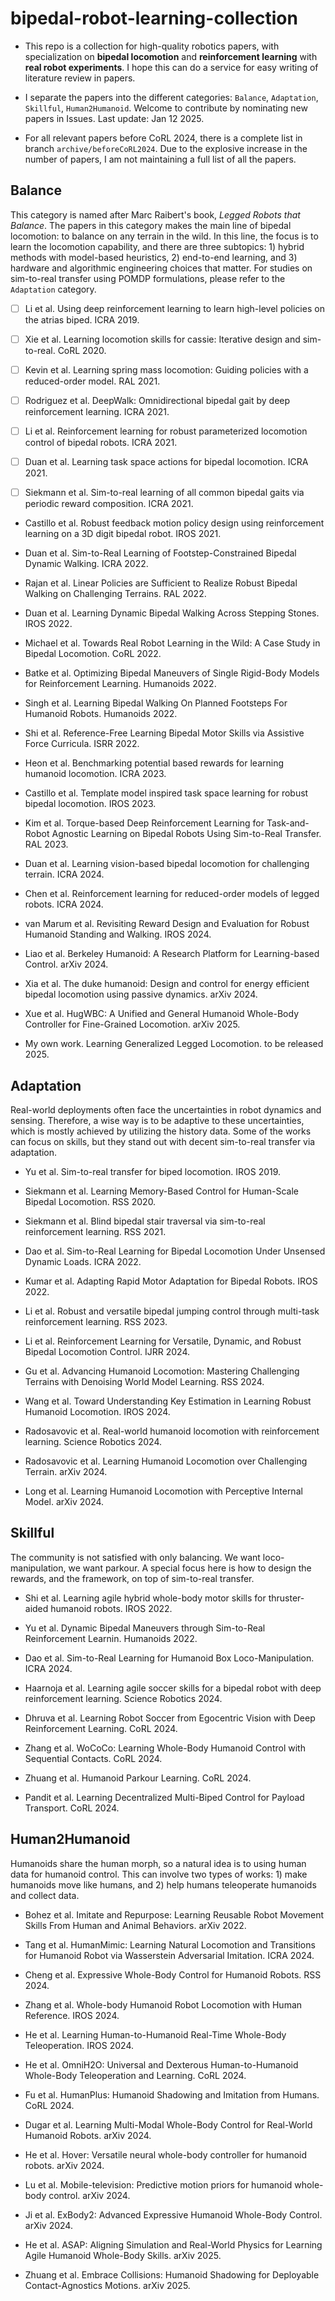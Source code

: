 # bipedal-robot-learning-collection 

+ This repo is a collection for high-quality robotics papers, with specialization on **bipedal locomotion** and **reinforcement learning** with **real robot experiments**. I hope this can do a service for easy writing of literature review in papers. 

+ I separate the papers into the different categories: `Balance`, `Adaptation`, `Skillful`, `Human2Humanoid`. Welcome to contribute by nominating new papers in Issues. Last update: Jan 12 2025.    

+ For all relevant papers before CoRL 2024, there is a complete list in branch `archive/beforeCoRL2024`. Due to the explosive increase in the number of papers, I am not maintaining a full list of all the papers.
  

## Balance
This category is named after Marc Raibert's book, _Legged Robots that Balance_. The papers in this category makes the main line of bipedal locomotion: to balance on any terrain in the wild. In this line, the focus is to learn the locomotion capability, and there are three subtopics: 1) hybrid methods with model-based heuristics, 2) end-to-end learning, and 3) hardware and algorithmic engineering choices that matter. For studies on sim-to-real transfer using POMDP formulations, please refer to the `Adaptation` category. 

- [ ] Li et al. Using deep reinforcement learning to learn high-level policies on the atrias biped. ICRA 2019.

- [ ] Xie et al. Learning locomotion skills for cassie: Iterative design and sim-to-real. CoRL 2020.

- [ ] Kevin et al. Learning spring mass locomotion: Guiding policies with a reduced-order model. RAL 2021.

- [ ] Rodriguez et al. DeepWalk: Omnidirectional bipedal gait by deep reinforcement learning. ICRA 2021.

- [ ] Li et al. Reinforcement learning for robust parameterized locomotion control of bipedal robots. ICRA 2021.

- [ ] Duan et al. Learning task space actions for bipedal locomotion. ICRA 2021.

- [ ] Siekmann et al. Sim-to-real learning of all common bipedal gaits via periodic reward composition. ICRA 2021.

+ Castillo et al. Robust feedback motion policy design using reinforcement learning on a 3D digit bipedal robot. IROS 2021.

+ Duan et al. Sim-to-Real Learning of Footstep-Constrained Bipedal Dynamic Walking. ICRA 2022.

+ Rajan et al. Linear Policies are Sufficient to Realize Robust Bipedal Walking on Challenging Terrains. RAL 2022.

+ Duan et al. Learning Dynamic Bipedal Walking Across Stepping Stones. IROS 2022.

+ Michael et al. Towards Real Robot Learning in the Wild: A Case Study in Bipedal Locomotion. CoRL 2022.

+ Batke et al. Optimizing Bipedal Maneuvers of Single Rigid-Body Models for Reinforcement Learning. Humanoids 2022.

+ Singh et al. Learning Bipedal Walking On Planned Footsteps For Humanoid Robots. Humanoids 2022.

+ Shi et al. Reference-Free Learning Bipedal Motor Skills via Assistive Force Curricula. ISRR 2022.

+ Heon et al. Benchmarking potential based rewards for learning humanoid locomotion. ICRA 2023.

+ Castillo et al. Template model inspired task space learning for robust bipedal locomotion. IROS 2023.

+ Kim et al. Torque-based Deep Reinforcement Learning for Task-and-Robot Agnostic Learning on Bipedal Robots Using Sim-to-Real Transfer. RAL 2023.

+ Duan et al. Learning vision-based bipedal locomotion for challenging terrain. ICRA 2024.

+ Chen et al. Reinforcement learning for reduced-order models of legged robots. ICRA 2024.

+ van Marum et al. Revisiting Reward Design and Evaluation for Robust Humanoid Standing and Walking. IROS 2024.

+ Liao et al. Berkeley Humanoid: A Research Platform for Learning-based Control. arXiv 2024.

+ Xia et al. The duke humanoid: Design and control for energy efficient bipedal locomotion using passive dynamics. arXiv 2024.

+ Xue et al. HugWBC: A Unified and General Humanoid Whole-Body Controller for Fine-Grained Locomotion. arXiv 2025.  

+ My own work. Learning Generalized Legged Locomotion. to be released 2025.



## Adaptation
Real-world deployments often face the uncertainties in robot dynamics and sensing. Therefore, a wise way is to be adaptive to these uncertainties, which is mostly achieved by utilizing the history data. Some of the works can focus on skills, but they stand out with decent sim-to-real transfer via adaptation.

+ Yu et al. Sim-to-real transfer for biped locomotion. IROS 2019.

+ Siekmann et al. Learning Memory-Based Control for Human-Scale Bipedal Locomotion. RSS 2020.

+ Siekmann et al. Blind bipedal stair traversal via sim-to-real reinforcement learning. RSS 2021.

+ Dao et al. Sim-to-Real Learning for Bipedal Locomotion Under
Unsensed Dynamic Loads. ICRA 2022.  

+ Kumar et al. Adapting Rapid Motor Adaptation for Bipedal Robots. IROS 2022.  

+ Li et al. Robust and versatile bipedal jumping control through multi-task reinforcement learning. RSS 2023.

+ Li et al. Reinforcement Learning for Versatile, Dynamic, and Robust Bipedal Locomotion Control. IJRR 2024.

+ Gu et al. Advancing Humanoid Locomotion: Mastering Challenging Terrains with Denoising World Model Learning. RSS 2024.

+ Wang et al. Toward Understanding Key Estimation in Learning Robust Humanoid Locomotion. IROS 2024.

+ Radosavovic et al. Real-world humanoid locomotion with reinforcement learning. Science Robotics 2024.

+ Radosavovic et al. Learning Humanoid Locomotion over Challenging Terrain. arXiv 2024.

+ Long et al. Learning Humanoid Locomotion with Perceptive Internal Model. arXiv 2024.

## Skillful
The community is not satisfied with only balancing. We want loco-manipulation, we want parkour. A special focus here is how to design the rewards, and the framework, on top of sim-to-real transfer.

+ Shi et al. Learning agile hybrid whole-body motor skills for thruster-aided humanoid robots. IROS 2022. 

+ Yu et al. Dynamic Bipedal Maneuvers through Sim-to-Real Reinforcement Learnin. Humanoids 2022.

+ Dao et al. Sim-to-Real Learning for Humanoid Box Loco-Manipulation. ICRA 2024.

+ Haarnoja et al. Learning agile soccer skills for a bipedal robot with deep reinforcement learning. Science Robotics 2024.

+ Dhruva et al. Learning Robot Soccer from Egocentric Vision with Deep Reinforcement Learning. CoRL 2024.

+ Zhang et al. WoCoCo: Learning Whole-Body Humanoid Control with Sequential Contacts. CoRL 2024.

+ Zhuang et al. Humanoid Parkour Learning. CoRL 2024.

+ Pandit et al. Learning Decentralized Multi-Biped Control for Payload Transport. CoRL 2024.

## Human2Humanoid  
Humanoids share the human morph, so a natural idea is to using human data for humanoid control. This can involve two types of works: 1) make humanoids move like humans, and 2) help humans teleoperate humanoids and collect data.

+ Bohez et al. Imitate and Repurpose: Learning Reusable Robot Movement Skills From Human and Animal Behaviors. arXiv 2022.

+ Tang et al. HumanMimic: Learning Natural Locomotion and Transitions for Humanoid Robot via Wasserstein Adversarial Imitation. ICRA 2024.

+ Cheng et al. Expressive Whole-Body Control for Humanoid Robots. RSS 2024.

+ Zhang et al. Whole-body Humanoid Robot Locomotion with Human Reference. IROS 2024.

+ He et al. Learning Human-to-Humanoid Real-Time Whole-Body Teleoperation. IROS 2024.

+ He et al. OmniH2O: Universal and Dexterous Human-to-Humanoid Whole-Body Teleoperation and Learning. CoRL 2024.

+ Fu et al. HumanPlus: Humanoid Shadowing and Imitation from Humans. CoRL 2024.

+ Dugar et al. Learning Multi-Modal Whole-Body Control for Real-World Humanoid Robots. arXiv 2024.

+ He et al. Hover: Versatile neural whole-body controller for humanoid robots. arXiv 2024. 

+ Lu et al. Mobile-television: Predictive motion priors for humanoid whole-body control. arXiv 2024.

+ Ji et al. ExBody2: Advanced Expressive Humanoid Whole-Body Control. arXiv 2024.

+ He et al. ASAP: Aligning Simulation and Real-World Physics for Learning Agile Humanoid Whole-Body Skills. arXiv 2025.

+ Zhuang et al. Embrace Collisions: Humanoid Shadowing for Deployable Contact-Agnostics Motions. arXiv 2025.
